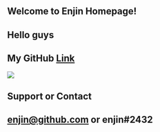 ## Welcome to Enjin Homepage!

## Hello guys

<script type="text/javascript">
  alert('Olá mundo!');
</script>
## My GitHub [Link](https://github.com/enjincc/enjincc)
<img src="https://media.discordapp.net/attachments/432702330115457045/436582789924651018/Itachi_Joins_Akatsuki.png"/>

## Support or Contact
## enjin@github.com or enjin#2432

